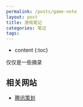 ```yaml
---
permalink: /posts/game-note
layout: post
title: 游戏笔记
categories: 笔记
tags:
---
```


* content
{:toc}

仅仅是一些摘录




## 相关网站

* [腾讯策划](http://gad.qq.com/plan)
